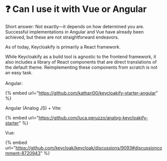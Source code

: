 # ❓ Can I use it with Vue or Angular

Short answer: Not exactly—it depends on how determined you are. Successful implementations in Angular and Vue have already been achieved, but these are not straightforward endeavors.

As of today, Keycloakify is primarily a React framework.&#x20;

While Keycloakify as a build tool is agnostic to the frontend framework, it also includes a library of React components that are direct translations of the default theme. Reimplementing these components from scratch is not an easy task.\
\
Angular:&#x20;

{% embed url="https://github.com/kathari00/keycloakify-starter-angular" %}

Angular (Analog JS) + Vite:&#x20;

{% embed url="https://github.com/luca.peruzzo/analog-keycloakify-starter" %}

Vue:

{% embed url="https://github.com/keycloak/keycloak/discussions/9093#discussioncomment-8720943" %}
